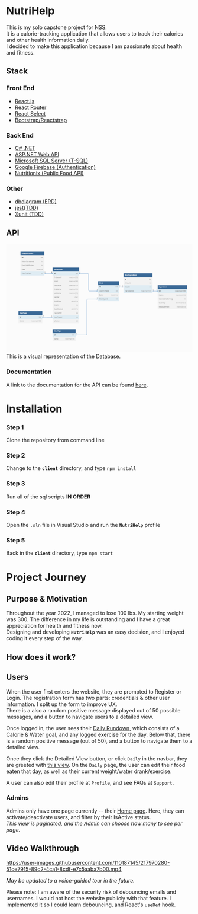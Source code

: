 # NutriHelp

This is my solo capstone project for NSS.  
It is a calorie-tracking application that allows users to track their calories and other health information daily.  
I decided to make this application because I am passionate about health and fitness.

## Stack

### Front End

- [React.js](https://reactjs.org/)
- [React Router](https://reactrouter.com/en/main)
- [React Select](https://react-select.com/home)
- [Bootstrap/Reactstrap](https://reactstrap.github.io/?path=/docs/)

### Back End

- [C# .NET](https://dotnet.microsoft.com/en-us/languages/csharp)
- [ASP.NET Web API](https://dotnet.microsoft.com/en-us/apps/aspnet/apis)
- [Microsoft SQL Server (T-SQL)](https://learn.microsoft.com/en-us/sql/database-engine/install-windows/install-sql-server?view=sql-server-ver16)
- [Google Firebase (Authentication)](https://console.firebase.google.com/)
- [Nutritionix (Public Food API)](https://www.nutritionix.com/api)

### Other

- [dbdiagram (ERD)](https://dbdiagram.io/home)
- [jest(TDD)](https://jestjs.io/docs/getting-started)  
- [Xunit (TDD)](https://xunit.net/)
  
## API

![Photo of ERD](./docs/mvp-erd.png)  
This is a visual representation of the Database.  
  
### Documentation

A link to the documentation for the API can be found [here](./docs/api-documentation.md).

# Installation

### Step 1

Clone the repository from command line  

### Step 2

Change to the **`client`** directory, and type `npm install`  

### Step 3

Run all of the sql scripts **IN ORDER**  

### Step 4

Open the `.sln` file in Visual Studio and run the **`NutriHelp`** profile  

### Step 5

Back in the **`client`** directory, type `npm start`

# Project Journey

## Purpose & Motivation

Throughout the year 2022, I managed to lose 100 lbs. My starting weight was 300. The difference in my life is outstanding and I have a great appreciation for health and fitness now.  
Designing and developing **`NutriHelp`** was an easy decision, and I enjoyed coding it every step of the way.

## How does it work?

## Users

When the user first enters the website, they are prompted to Register or Login. The registration form has two parts: credentials & other user information. I split up the form to improve UX.  
There is a also a random positive message displayed out of 50 possible messages, and a button to navigate users to a detailed view.  
  
Once logged in, the user sees their [Daily Rundown](https://prnt.sc/RffrwWVEpw_D), which consists of a Calorie & Water goal, and any logged exercise for the day. Below that, there is a random positive message (out of 50), and a button to navigate them to a detailed view.  

Once they click the Detailed View button, or click `Daily` in the navbar, they are greeted with [this view](https://prnt.sc/z9sJ_c154cDI). On the `Daily` page, the user can edit their food eaten that day, as well as their current weight/water drank/exercise.  
  
A user can also edit their profile at `Profile`, and see FAQs at `Support`.  
  
### Admins

Admins only have one page currently -- their [Home page](https://prnt.sc/ClU9D5BCNwGY). Here, they can activate/deactivate users, and filter by their IsActive status.  
_This view is paginated, and the Admin can choose how many to see per page._

## Video Walkthrough

https://user-images.githubusercontent.com/110187145/217970280-51ce7915-89c2-4ca1-8cdf-e7c5aaba7b00.mp4

_May be updated to a voice-guided tour in the future._  
  
Please note: I am aware of the security risk of debouncing emails and usernames. I would not host the website publicly with that feature. I implemented it so I could learn debouncing, and React's `useRef` hook.
